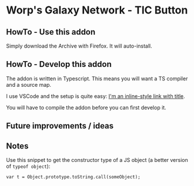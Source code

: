 # Worp's Galaxy Network - TIC Button

## HowTo - Use this addon

Simply download the Archive with Firefox. It will auto-install.

## HowTo - Develop this addon

The addon is written in Typescript. This means you will want a TS compiler and a source map.

I use VSCode and the setup is quite easy: [I'm an inline-style link with title](https://code.visualstudio.com/docs/typescript/typescript-compiling).

You will have to compile the addon before you can first develop it.

## Future improvements / ideas

## Notes

Use this snippet to get the constructor type of a JS object (a better version of `typeof object`):

    var t = Object.prototype.toString.call(someObject);
